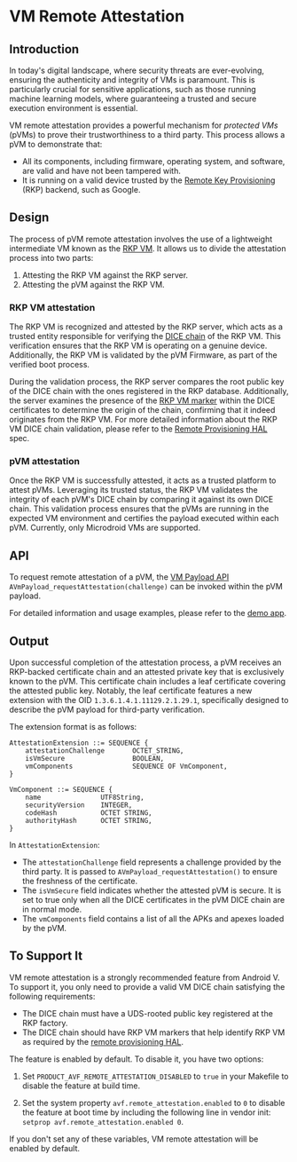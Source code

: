 # VM Remote Attestation

## Introduction

In today's digital landscape, where security threats are ever-evolving, ensuring
the authenticity and integrity of VMs is paramount. This is particularly crucial
for sensitive applications, such as those running machine learning models, where
guaranteeing a trusted and secure execution environment is essential.

VM remote attestation provides a powerful mechanism for *protected VMs* (pVMs)
to prove their trustworthiness to a third party. This process allows a pVM to
demonstrate that:

-   All its components, including firmware, operating system, and software, are
    valid and have not been tampered with.
-   It is running on a valid device trusted by the
    [Remote Key Provisioning][rkp] (RKP) backend, such as Google.

[rkp]: https://source.android.com/docs/core/ota/modular-system/remote-key-provisioning

## Design

The process of pVM remote attestation involves the use of a lightweight
intermediate VM known as the [RKP VM][rkpvm]. It allows us to divide the
attestation process into two parts:

1.  Attesting the RKP VM against the RKP server.
2.  Attesting the pVM against the RKP VM.

[rkpvm]: https://android.googlesource.com/platform/packages/modules/Virtualization/+/main/docs/service_vm.md

### RKP VM attestation

The RKP VM is recognized and attested by the RKP server, which acts as a trusted
entity responsible for verifying the [DICE chain][open-dice] of the RKP VM. This
verification ensures that the RKP VM is operating on a genuine device.
Additionally, the RKP VM is validated by the pVM Firmware, as part of the
verified boot process.

During the validation process, the RKP server compares the root public key of the
DICE chain with the ones registered in the RKP database. Additionally, the server
examines the presence of the [RKP VM marker][rkpvm-marker] within the DICE
certificates to determine the origin of the chain, confirming that it indeed
originates from the RKP VM. For more detailed information about the RKP VM
DICE chain validation, please refer to the [Remote Provisioning HAL][rkp-hal]
spec.

[open-dice]: https://android.googlesource.com/platform/external/open-dice/+/main/docs/android.md
[rkpvm-marker]: https://android.googlesource.com/platform/external/open-dice/+/main/docs/android.md#Configuration-descriptor
[rkp-hal]: https://android.googlesource.com/platform/hardware/interfaces/+/main/security/rkp/README.md

### pVM attestation

Once the RKP VM is successfully attested, it acts as a trusted platform to
attest pVMs. Leveraging its trusted status, the RKP VM validates the integrity
of each pVM's DICE chain by comparing it against its own DICE chain. This
validation process ensures that the pVMs are running in the expected VM
environment and certifies the payload executed within each pVM. Currently, only
Microdroid VMs are supported.

## API

To request remote attestation of a pVM, the [VM Payload API][api]
`AVmPayload_requestAttestation(challenge)` can be invoked within the pVM
payload.

For detailed information and usage examples, please refer to the
[demo app][demo].

[api]: https://android.googlesource.com/platform/packages/modules/Virtualization/+/main/libs/libvm_payload/README.md
[demo]: https://android.googlesource.com/platform/packages/modules/Virtualization/+/main/android/VmAttestationDemoApp

## Output

Upon successful completion of the attestation process, a pVM receives an
RKP-backed certificate chain and an attested private key that is exclusively
known to the pVM. This certificate chain includes a leaf certificate covering
the attested public key. Notably, the leaf certificate features a new extension
with the OID `1.3.6.1.4.1.11129.2.1.29.1`, specifically designed to describe the
pVM payload for third-party verification.

The extension format is as follows:

```
AttestationExtension ::= SEQUENCE {
    attestationChallenge       OCTET_STRING,
    isVmSecure                 BOOLEAN,
    vmComponents               SEQUENCE OF VmComponent,
}

VmComponent ::= SEQUENCE {
    name               UTF8String,
    securityVersion    INTEGER,
    codeHash           OCTET STRING,
    authorityHash      OCTET STRING,
}
```

In `AttestationExtension`:

-   The `attestationChallenge` field represents a challenge provided by the
    third party. It is passed to `AVmPayload_requestAttestation()` to ensure
    the freshness of the certificate.
-   The `isVmSecure` field indicates whether the attested pVM is secure. It is
    set to true only when all the DICE certificates in the pVM DICE chain are in
    normal mode.
-   The `vmComponents` field contains a list of all the APKs and apexes loaded
    by the pVM.

## To Support It

VM remote attestation is a strongly recommended feature from Android V. To support
it, you only need to provide a valid VM DICE chain satisfying the following
requirements:

- The DICE chain must have a UDS-rooted public key registered at the RKP factory.
- The DICE chain should have RKP VM markers that help identify RKP VM as required
  by the [remote provisioning HAL][rkp-hal-markers].

The feature is enabled by default. To disable it, you have two options:

1. Set `PRODUCT_AVF_REMOTE_ATTESTATION_DISABLED` to `true` in your Makefile to
   disable the feature at build time.

2. Set the system property `avf.remote_attestation.enabled` to `0` to disable
   the feature at boot time by including the following line in vendor init:
   `setprop avf.remote_attestation.enabled 0`.

If you don't set any of these variables, VM remote attestation will be enabled
by default.

[rkp-hal-markers]: https://android.googlesource.com/platform/hardware/interfaces/+/main/security/rkp/README.md#hal

